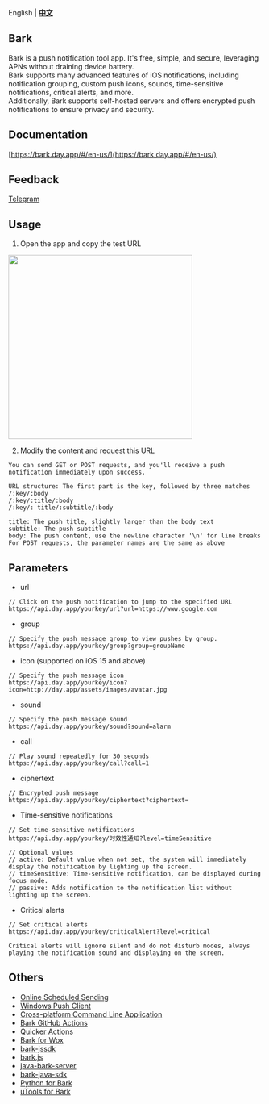 English | **[中文](README.zh.md)**
## Bark
Bark is a push notification tool app. It's free, simple, and secure, leveraging APNs without draining device battery.<br/>
Bark supports many advanced features of iOS notifications, including notification grouping, custom push icons, sounds, time-sensitive notifications, critical alerts, and more.<br/> 
Additionally, Bark supports self-hosted servers and offers encrypted push notifications to ensure privacy and security. <br/>

## Documentation
[https://bark.day.app/#/en-us/](https://bark.day.app/#/en-us/)

## Feedback
[Telegram](https://t.me/joinchat/OsCbLzovUAE0YjY1)

## Usage
1. Open the app and copy the test URL

<img src="https://wx4.sinaimg.cn/mw2000/003rYfqply1grd1meqrvcj60bi08zt9i02.jpg" width=365 />

2. Modify the content and request this URL
```
You can send GET or POST requests, and you'll receive a push notification immediately upon success.

URL structure: The first part is the key, followed by three matches
/:key/:body 
/:key/:title/:body 
/:key/: title/:subtitle/:body 

title: The push title, slightly larger than the body text 
subtitle: The push subtitle
body: The push content, use the newline character '\n' for line breaks 
For POST requests, the parameter names are the same as above
```

## Parameters

* url
```
// Click on the push notification to jump to the specified URL
https://api.day.app/yourkey/url?url=https://www.google.com 
```
* group
```
// Specify the push message group to view pushes by group.
https://api.day.app/yourkey/group?group=groupName
```
* icon (supported on iOS 15 and above)
```
// Specify the push message icon
https://api.day.app/yourkey/icon?icon=http://day.app/assets/images/avatar.jpg
```
* sound
```
// Specify the push message sound
https://api.day.app/yourkey/sound?sound=alarm
```
* call
```
// Play sound repeatedly for 30 seconds
https://api.day.app/yourkey/call?call=1
```
* ciphertext
```
// Encrypted push message
https://api.day.app/yourkey/ciphertext?ciphertext=
```
* Time-sensitive notifications
```
// Set time-sensitive notifications
https://api.day.app/yourkey/时效性通知?level=timeSensitive

// Optional values 
// active: Default value when not set, the system will immediately display the notification by lighting up the screen. 
// timeSensitive: Time-sensitive notification, can be displayed during focus mode. 
// passive: Adds notification to the notification list without lighting up the screen.
```
* Critical alerts
```
// Set critical alerts
https://api.day.app/yourkey/criticalAlert?level=critical

Critical alerts will ignore silent and do not disturb modes, always playing the notification sound and displaying on the screen.
```

## Others
- [Online Scheduled Sending](https://api.ihint.me/bark.html)
- [Windows Push Client](https://github.com/HsuDan/BarkHelper)
- [Cross-platform Command Line Application](https://github.com/JasonkayZK/bark-cli)
- [Bark GitHub Actions](https://github.com/harryzcy/action-bark)
- [Quicker Actions](https://getquicker.net/Sharedaction?code=e927d844-d212-4428-758d-08d69de12a3b)
- [Bark for Wox](https://github.com/Zeroto521/Wox.Plugin.Bark)
- [bark-jssdk](https://github.com/afeiship/bark-jssdk)
- [bark.js](https://github.com/chimpdev/bark.js)
- [java-bark-server](https://gitee.com/hotlcc/java-bark-server)
- [bark-java-sdk](https://github.com/MoshiCoCo/bark-java-sdk)
- [Python for Bark](https://github.com/funny-cat-happy/barknotificator)
- [uTools for Bark](https://u.tools/plugins/detail/PushOne/)
